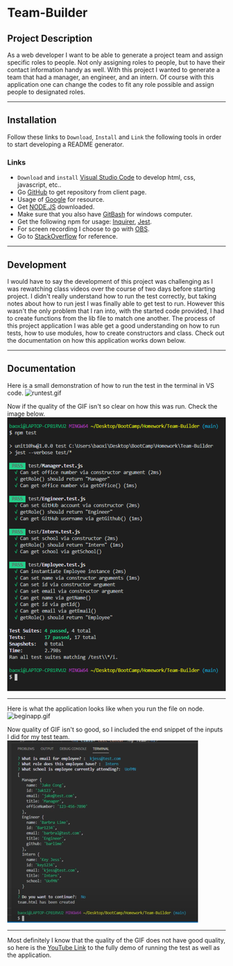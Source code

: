 # Team-Builder

## Project Description

As a web developer I want to be able to generate a project team and assign specific roles to people. Not only assigning roles to people, but to have their contact information handy as well. With this project I wanted to generate a team that had a manager, an engineer, and an intern. Of course with this application one can change the codes to fit any role possible and assign people to designated roles.  

---
## Installation 

Follow these links to `Download`, `Install` and `Link` the following tools in order to start developing a README generator.

### Links
-  `Download` and `install` [Visual Studio Code](https://code.visualstudio.com/) to develop html, css, javascript, etc..
-  Go [GitHub](http://www.github.com) to get repository from client page.
-  Usage of [Google](http://www.google.com) for resource.
-  Get [NODE.JS](https://nodejs.org/en/) downloaded.
-  Make sure that you also have [GitBash](https://git-scm.com/downloads) for windows computer.
-  Get the following npm for usage: [Inquirer](https://www.npmjs.com/package/inquirer), [Jest](https://jestjs.io/docs/en/getting-started).
-  For screen recording I choose to go with [OBS](https://obsproject.com/).
- Go to [StackOverflow](https://stackoverflow.com/) for reference.

---
## Development

I would have to say the development of this project was challenging as I was rewatching class videos over the course of two days before starting project. I didn't really understand how to run the test correctly, but taking notes about how to run jest I was finally able to get test to run. However this wasn't the only problem that I ran into, with the started code provided, I had to create functions from the lib file to match one another. The process of this project application I was able get a good understanding on how to run tests, how to use modules, how to create constructors and class. Check out the documentation on how this application works down below. 

---
## Documentation

Here is a small demonstration of how to run the test in the terminal in VS code. 
![runtest.gif](/images/runtest.gif)

Now if the quality of the GIF isn't so clear on how this was run. Check the image below.
![runtest.PNG](/images/runtest.PNG)

---

Here is what the application looks like when you run the file on node.
![beginapp.gif](/images/beginapp.gif)

Now quality of GIF isn't so good, so I included the end snippet of the inputs I did for my test team. 
![teaminput.PNG](/images/teaminput.PNG)

---
Most definitely I know that the quality of the GIF does not have good quality, so here is the [YouTube Link](https://youtu.be/dbkfmjkjdW0) to the fully demo of running the test as well as the application.



